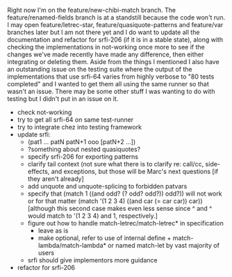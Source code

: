Right now I'm on the feature/new-chibi-match branch. The feature/renamed-fields branch is at a standstill because the code won't run. I may open feature/letrec-star, feature/quasiquote-patterns and feature/var branches later but I am not there yet and I do want to update all the documentation and refactor for srfi-206 (if it is in a stable state), along with checking the implementations in not-working  once  more to see if the changes we've made recently have made any difference, then either integrating or deleting them. Aside from the things I mentioned I also have an outstanding issue on the testing suite where the output of the implementations that use srfi-64 varies from highly verbose to "80 tests completed" and I wanted to get them all using the same runner so that wasn't an issue. There may be some other stuff I was wanting to do with testing but I didn't put in an issue on it.

- check not-working
- try to get all srfi-64 on same test-runner
- try to integrate chez into testing framework
- update srfi:
   - (pat1 ... patN patN+1 ooo \[patN+2 ...])
   - ?something about nested quasiquotes?
   - specify srfi-206 for exporting patterns
   - clarify tail context (not sure what there is to clarify re:
     call/cc, side-effects, and exceptions, but those will be Marc's
     next questions \[if they aren't already]
   - add unquote and unquote-splicing to forbidden patvars
   - specify that (match 1 ((and odd? (? odd? odd?)) odd?)) will not work or
     for that matter (match '(1 2 3 4) ((and car (= car car)) car)) \[although this
     second case makes even less sense  since ^    and  ^ would match to '(1 2 3 4)
     and 1, respectively.]
   - figure out how to handle match-letrec/match-letrec* in specification
      - leave as is
      - make optional, refer to use of internal define + match-lambda/match-lambda*
        or named match-let by vast majority of users
   - srfi should give implementors more guidance
- refactor for srfi-206